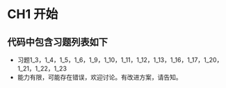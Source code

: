# CH1 开始

## 代码中包含习题列表如下

- 习题1_3，1_4，1_5，1_6，1_9，1_10，1_11，1_12，1_13，1_16，1_17，1_20，1_21，1_22，1_23
- 能力有限，可能存在错误，欢迎讨论。有改进方案，请告知。
